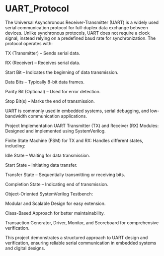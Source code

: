 # UART_Protocol

The Universal Asynchronous Receiver-Transmitter (UART) is a widely used serial communication protocol for full-duplex data exchange between devices. Unlike synchronous protocols, UART does not require a clock signal, instead relying on a predefined baud rate for synchronization. The protocol operates with:

TX (Transmitter) – Sends serial data.

RX (Receiver) – Receives serial data.

Start Bit – Indicates the beginning of data transmission.

Data Bits – Typically 8-bit data frames.

Parity Bit (Optional) – Used for error detection.

Stop Bit(s) – Marks the end of transmission.

UART is commonly used in embedded systems, serial debugging, and low-bandwidth communication applications.

Project Implementation
UART Transmitter (TX) and Receiver (RX) Modules: Designed and implemented using SystemVerilog.

Finite State Machine (FSM) for TX and RX: Handles different states, including:

Idle State – Waiting for data transmission.

Start State – Initiating data transfer.

Transfer State – Sequentially transmitting or receiving bits.

Completion State – Indicating end of transmission.

Object-Oriented SystemVerilog Testbench:

Modular and Scalable Design for easy extension.

Class-Based Approach for better maintainability.

Transaction Generator, Driver, Monitor, and Scoreboard for comprehensive verification.

This project demonstrates a structured approach to UART design and verification, ensuring reliable serial communication in embedded systems and digital designs.
